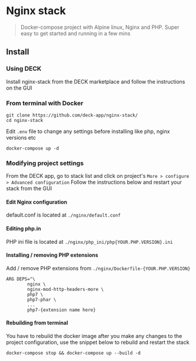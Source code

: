 # Nginx stack

> Docker-compose project with Alpine linux, Nginx and PHP. Super easy to get started and running in a few mins

## Install

### Using DECK

Install nginx-stack from the DECK marketplace and follow the instructions on the GUI

### From terminal with Docker

```
git clone https://github.com/deck-app/nginx-stack/
cd nginx-stack
```

Edit `.env` file to change any settings before installing like php, nginx versions etc

```
docker-compose up -d
```
### Modifying project settings
From the DECK app, go to stack list and click on project's `More > configure > Advanced configuration`
Follow the instructions below and restart your stack from the GUI

#### Edit Nginx configuration

default.conf is located at `./nginx/default.conf`

#### Editing php.in

PHP ini file is located at `./nginx/php_ini/php{YOUR.PHP.VERSION}.ini`

#### Installing / removing PHP extensions

Add / remove PHP extensions from `./nginx/Dockerfile-{YOUR.PHP.VERSION}`

```
ARG DEPS="\
        nginx \
        nginx-mod-http-headers-more \
        php7 \
        php7-phar \
        ...
        php7-{extension name here}
```

#### Rebuilding from terminal

You have to rebuild the docker image after you make any changes to the project configuration, use the snippet below to rebuild and restart the stack

```
docker-compose stop && docker-compose up --build -d
```
